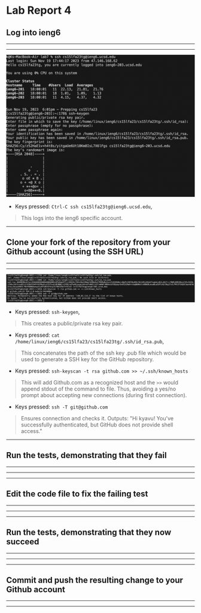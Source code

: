 # Lab Report 4
## Log into ieng6
---
---
![Image](logieng6.png)
- Keys pressed: `Ctrl-C ssh cs15lfa23tg@ieng6.ucsd.edu`, <enter>
> This logs into the ieng6 specific account.

---
## Clone your fork of the repository from your Github account (using the SSH URL)
---
---
![Image](sshurl.png)
- Keys pressed: `ssh-keygen`, <enter><enter><enter><enter><enter>
> This creates a public/private rsa key pair.
- Keys pressed: `cat /home/linux/ieng6/cs15lfa23/cs15lfa23tg/.ssh/id_rsa.pub`, <enter>
> This concatenates the path of the ssh key .pub file which would be used to generate a SSH key for the GitHub repository.
- Keys pressed: `ssh-keyscan -t rsa github.com >> ~/.ssh/known_hosts`
> This will add Github.com as a recognized host and the `>>` would append stdout of the command to file. Thus, avoiding a yes/no prompt about accepting new connections (during first connection).
- Keys pressed: `ssh -T git@github.com`
> Ensures connection and checks it. Outputs: "Hi kyavu! You've successfully authenticated, but GitHub does not provide shell access."
---
## Run the tests, demonstrating that they fail
---
---

---
## Edit the code file to fix the failing test
---
---

---
## Run the tests, demonstrating that they now succeed
---
---

---
## Commit and push the resulting change to your Github account
---
---
